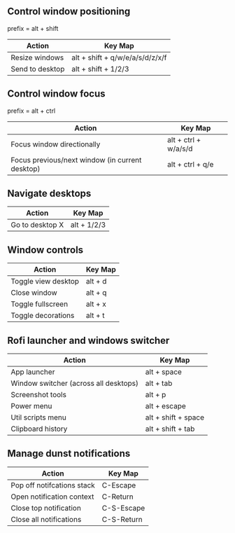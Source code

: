## Control window positioning

prefix = alt + shift

| Action | Key Map |
|--------|---------|
| Resize windows | alt + shift + q/w/e/a/s/d/z/x/f |
| Send to desktop | alt + shift + 1/2/3 |

## Control window focus

prefix = alt + ctrl

| Action | Key Map |
|--------|---------|
| Focus window directionally | alt + ctrl + w/a/s/d |
| Focus previous/next window (in current desktop) | alt + ctrl + q/e |

## Navigate desktops

| Action | Key Map |
|--------|---------|
| Go to desktop X | alt + 1/2/3 |

## Window controls

| Action | Key Map |
|--------|---------|
| Toggle view desktop | alt + d |
| Close window | alt + q |
| Toggle fullscreen | alt + x |
| Toggle decorations | alt + t |


## Rofi launcher and windows switcher

| Action | Key Map |
|--------|---------|
| App launcher | alt + space |
| Window switcher (across all desktops) | alt + tab |
| Screenshot tools | alt + p |
| Power menu | alt + escape |
| Util scripts menu | alt + shift + space |
| Clipboard history | alt + shift + tab |

## Manage dunst notifications

| Action | Key Map |
|--------|---------|
| Pop off notifcations stack | C-Escape |
| Open notification context | C-Return |
| Close top notification | C-S-Escape |
| Close all notifications | C-S-Return |

